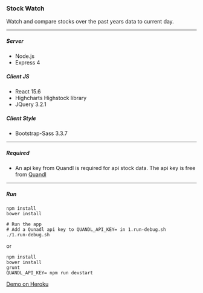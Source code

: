 ### Stock Watch
Watch and compare stocks over the past years data to current day.

----

##### Server
* Node.js
* Express 4

##### Client JS
* React 15.6
* Highcharts Highstock library
* JQuery 3.2.1

##### Client Style
* Bootstrap-Sass 3.3.7

----
##### Required
* An api key from Quandl is required for api stock data. The api key is free from [Quandl](https://www.quandl.com/tools/api)

----

##### Run
```
npm install
bower install

# Run the app
# Add a Qunadl api key to QUANDL_API_KEY= in 1.run-debug.sh
./1.run-debug.sh
```

or

```
npm install
bower install
grunt
QUANDL_API_KEY= npm run devstart
```

[Demo on Heroku](https://stock-watch-mtimmer.herokuapp.com/)
